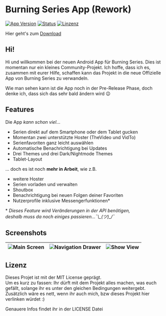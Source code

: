 # Burning Series App (Rework)
[![App Version](https://img.shields.io/badge/Version-v0.10.10-blue.svg?style=flat)](https://github.com/M4lik/burning-series/releases/tag/v0.10.10)
[![Status](https://img.shields.io/badge/Status-Pre--Release-orange.svg?style=flat)]()
[![Linzenz](https://img.shields.io/badge/Lizenz-MIT_License-green.svg?style=flat)]()

Hier geht's zum [Download](https://github.com/M4lik/burning-series/releases/tag/v0.10.10)

## Hi!

Hi und willkommen bei der neuen Android App für Burning Series. Dies ist momentan nur ein kleines Community-Projekt. Ich hoffe, dass ich es, zusammen mit eurer Hilfe, schaffen kann das Projekt in die neue Offizielle App von Burning Series zu verwandeln.

Wie man sehen kann ist die App noch in der Pre-Release Phase, doch denke ich, dass sich das sehr bald ändern wird :wink:

## Features

Die App _kann schon viel_...

 - Serien direkt auf dem Smartphone oder dem Tablet gucken
 - Momentan zwei unterstützte Hoster (TheVideo und VidTo)
 - Serienfavoriten ganz leicht auswählen
 - Automatische Benachrichtigung bei Updates
 - Drei Themes und drei Dark/Nightmode Themes
 - Tablet-Layout

... doch es ist noch **mehr in Arbeit**, wie z.B.

 - weitere Hoster
 - Serien vorladen und verwalten
 - Shoutbox
 - Benachrichtigung bei neuen Folgen deiner Favoriten
 - Nutzerprofile inklusive Messengerfunktionen*

\* *Dieses Feature wird Veränderungen in der API benötigen,<br>
  deshalb muss da noch einiges passieren...¯\\\_(ツ)_/¯*

## Screenshots

| ![Main Screen](http://i.imgur.com/HUmHfwh.jpg) | ![Navigation Drawer](http://i.imgur.com/pUCQcrg.jpg) | ![Show View](http://i.imgur.com/9Ou0HA6.jpg) |
| - | - | - |

## Lizenz

Dieses Projet ist mit der MIT License geprägt.<br>
Um es kurz zu fassen: Ihr dürft mit dem Projekt alles machen, was euch gefällt, solange ihr es unter den gleichen Bedingungen weitergebt.
Zusätzlich wäre es nett, wenn ihr auch mich, bzw dieses Projekt hier verlinken würdet :)

Genauere Infos findet ihr in der LICENSE Datei
